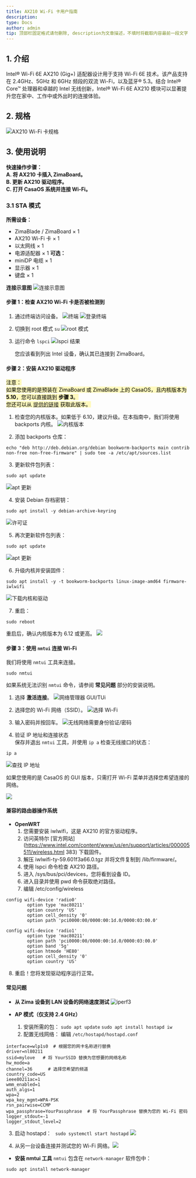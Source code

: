 ```yaml
---
title: AX210 Wi-Fi 卡用户指南
description: 
type: Docs
author: admin
tip: 顶部栏固定格式请勿删除, description为文章描述，不填时将截取内容最前一段文字
---
```

## 1. 介绍
Intel® Wi-Fi 6E AX210 (Gig+) 适配器设计用于支持 Wi-Fi 6E 技术。该产品支持在 2.4GHz、5GHz 和 6GHz 频段的双流 Wi-Fi，以及蓝牙® 5.3。结合 Intel® Core™ 处理器和卓越的 Intel 无线创新，Intel® Wi-Fi 6E AX210 模块可以显著提升您在家中、工作中或外出时的连接体验。

## 2. 规格
![AX210 Wi-Fi 卡规格](https://manage.icewhale.io/api/static/docs/1755248064574_copyImage.png)

## 3. 使用说明
**快速操作步骤：  
A. 将 AX210 卡插入 ZimaBoard。  
B. 更新 AX210 驱动程序。  
C. 打开 CasaOS 系统并连接 Wi-Fi。**

### 3.1 STA 模式
**所需设备：**
- ZimaBlade / ZimaBoard × 1
- AX210 Wi-Fi 卡 × 1
- 以太网线 × 1
- 电源适配器 × 1
**可选：**
- miniDP 电缆 × 1
- 显示器 × 1
- 键盘 × 1

**连接示意图**
![连接示意图](https://manage.icewhale.io/api/static/docs/1755248150818_image.png)

#### 步骤 1：检查 AX210 Wi-Fi 卡是否被检测到
1. 通过终端访问设备。
![终端](https://manage.icewhale.io/api/static/docs/1755248310999_copyImage.png)
![登录终端](https://manage.icewhale.io/api/static/docs/1755248335646_image.png)

2. 切换到 root 模式 `su`
![root 模式](https://manage.icewhale.io/api/static/docs/1755248357144_image.png)

3. 运行命令 `lspci`
![lspci 结果](https://manage.icewhale.io/api/static/docs/1755248383004_image.png)

   您应该看到列出 Intel 设备，确认其已连接到 ZimaBoard。

#### 步骤 2：安装 AX210 驱动程序
<mark style="background-color: #fff9bd">注意：  
如果您使用的是预装在 ZimaBoard 或 ZimaBlade 上的 CasaOS，且内核版本为 **5.10**，您可以直接跳到 **步骤 3**。  
您还可以从 [提供的链接](https://www.zimaspace.com/docs/zimaboard/Restore-factory-settings) 获取此版本。</mark>

1. 检查您的内核版本。如果低于 6.10，建议升级。在本指南中，我们将使用 backports 内核。
![内核版本](https://manage.icewhale.io/api/static/docs/1755248568547_image.png)

2. 添加 backports 仓库：
```language
echo "deb http://deb.debian.org/debian bookworm-backports main contrib non-free non-free-firmware" | sudo tee -a /etc/apt/sources.list
```

3. 更新软件包列表：
```language
sudo apt update
```
![apt 更新](https://manage.icewhale.io/api/static/docs/1755249083029_image.png)

4. 安装 Debian 存档密钥：
```language
sudo apt install -y debian-archive-keyring
```
![许可证](https://manage.icewhale.io/api/static/docs/1755249117075_image.png)

5. 再次更新软件包列表：
```language
sudo apt update
```
![apt 更新](https://manage.icewhale.io/api/static/docs/1755249154038_image.png)

6. 升级内核并安装固件：
```language
sudo apt install -y -t bookworm-backports linux-image-amd64 firmware-iwlwifi
```
![下载内核和驱动](https://manage.icewhale.io/api/static/docs/1755249240618_image.png)

7. 重启：
```language
sudo reboot
```
重启后，确认内核版本为 6.12 或更高。
![](https://manage.icewhale.io/api/static/docs/1755249301302_image.png)

#### 步骤 3：使用 `nmtui` 连接 Wi-Fi
我们将使用 `nmtui` 工具来连接。
```language
sudo nmtui
```

如果系统无法识别 `nmtui` 命令，请参阅 **常见问题** 部分的安装说明。

1. 选择 **激活连接**。
![网络管理器 GUI/TUi](https://manage.icewhale.io/api/static/docs/1755249412290_image.png)

2. 选择您的 Wi-Fi 网络（SSID）。
![选择 Wi-Fi](https://manage.icewhale.io/api/static/docs/1755249456648_image.png)

3. 输入密码并按回车。
![无线网络需要身份验证/密码](https://manage.icewhale.io/api/static/docs/1755249476230_image.png)

4. 验证 IP 地址和连接状态  
保存并退出 `nmtui` 工具，并使用 `ip a` 检查无线接口的状态：
```language
ip a
```
![查找 IP 地址](https://manage.icewhale.io/api/static/docs/1755249580916_image.png)

如果您使用的是 CasaOS 的 GUI 版本，只需打开 Wi-Fi 菜单并选择您希望连接的网络。

![](https://manage.icewhale.io/api/static/docs/1755249604651_image.png)

#### 兼容的路由器操作系统
- **OpenWRT**
  1. 您需要安装 iwlwifi，这是 AX210 的官方驱动程序。
  2. 访问英特尔 [官方网站](https://www.intel.com/content/www/us/en/support/articles/000005511/wireless.html 383) 下载固件。
  3. 解压 iwlwifi-ty-59.601f3a66.0.tgz 并将文件复制到 /lib/firmware/。
  4. 使用 lspci 命令检查 AX210 路径。
  5. 进入 /sys/bus/pci/devices，您将看到设备 ID。
  6. 进入目录并使用 pwd 命令获取绝对路径。
  7. 编辑 /etc/config/wireless
```language
config wifi-device 'radio0'
        option type 'mac80211'
        option country 'US'
        option cell_density '0'
        option path 'pci0000:00/0000:00:1d.0/0000:03:00.0'

config wifi-device 'radio1'
        option type 'mac80211'
        option path 'pci0000:00/0000:00:1d.0/0000:03:00.0'
        option band '5g'
        option htmode 'HE80'
        option cell_density '0'
        option country 'US'
```
  8. 重启！您将发现驱动程序运行正常。

#### 常见问题
- **从 Zima 设备到 LAN 设备的网络速度测试**
![iperf3](https://manage.icewhale.io/api/static/docs/1755249878561_image.png)

- **AP 模式（仅支持 2.4 GHz）**

  1. 安装所需的包：
     `sudo apt update`
     `sudo apt install hostapd iw`
  2. 配置无线网络：
     编辑 `/etc/hostapd/hostapd.conf`
```language
interface=wlp1s0  # 根据您的网卡名称进行替换
driver=nl80211
ssid=mylove   # 将 YourSSID 替换为您想要的网络名称
hw_mode=a
channel=36      # 选择您希望的频道
country_code=US
ieee80211ac=1
wmm_enabled=1
auth_algs=1
wpa=2
wpa_key_mgmt=WPA-PSK
rsn_pairwise=CCMP
wpa_passphrase=YourPassphrase  # 将 YourPassphrase 替换为您的 Wi-Fi 密码
logger_stdout=-1
logger_stdout_level=2
```
  3. 启动 hostapd：
    ` sudo systemctl start hostapd`
![](https://manage.icewhale.io/api/static/docs/1755250711162_image.png)

  4. 从另一台设备连接并测试您的 Wi-Fi 网络。![](https://manage.icewhale.io/api/static/docs/1755250706664_image.png)

- **安装 nmtui 工具**
  `nmtui` 包含在 `network-manager` 软件包中：
```language
sudo apt install network-manager
```